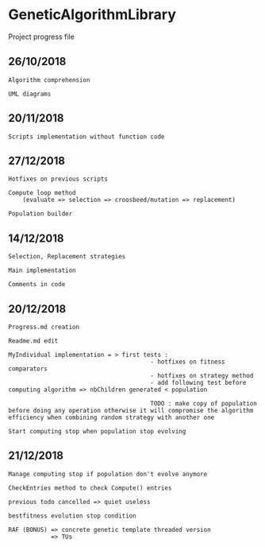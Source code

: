 # GeneticAlgorithmLibrary
Project progress file

## 26/10/2018

    Algorithm comprehension

    UML diagrams

## 20/11/2018

    Scripts implementation without function code

## 27/12/2018 

    Hotfixes on previous scripts 

    Compute loop method 
        (evaluate => selection => croosbeed/mutation => replacement)

    Population builder

## 14/12/2018

    Selection, Replacement strategies 

    Main implementation

    Comments in code

## 20/12/2018

    Progress.md creation 

    Readme.md edit

    MyIndividual implementation = > first tests : 
                                            - hotfixes on fitness comparators
                                            - hotfixes on strategy method 
                                            - add following test before computing algorithm => nbChildren generated < population 

                                            TODO : make copy of population before doing any operation otherwise it will compromise the algorithm efficiency when combining random strategy with another one
    
    Start computing stop when population stop evolving

## 21/12/2018

    Manage computing stop if population don't evolve anymore

    CheckEntries method to check Compute() entries

    previous todo cancelled => quiet useless

    bestfitness evolution stop condition

    RAF (BONUS) => concrete genetic template threaded version  
                => TUs 